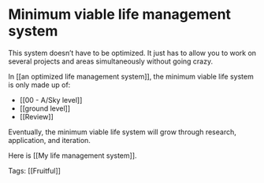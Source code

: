 # Minimum viable life management system

This system doesn’t have to be optimized. It just has to allow you to work on several projects and areas simultaneously without going crazy.

In [[an optimized life management system]], the minimum viable life system is only made up of:

- [[00 - A/Sky level]]
- [[ground level]]
- [[Review]]

Eventually, the minimum viable life system will grow through research, application, and iteration.

Here is [[My life management system]].

Tags: [[Fruitful]]

